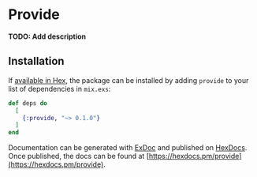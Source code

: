 # Provide

**TODO: Add description**

## Installation

If [available in Hex](https://hex.pm/docs/publish), the package can be installed
by adding `provide` to your list of dependencies in `mix.exs`:

```elixir
def deps do
  [
    {:provide, "~> 0.1.0"}
  ]
end
```

Documentation can be generated with [ExDoc](https://github.com/elixir-lang/ex_doc)
and published on [HexDocs](https://hexdocs.pm). Once published, the docs can
be found at [https://hexdocs.pm/provide](https://hexdocs.pm/provide).

